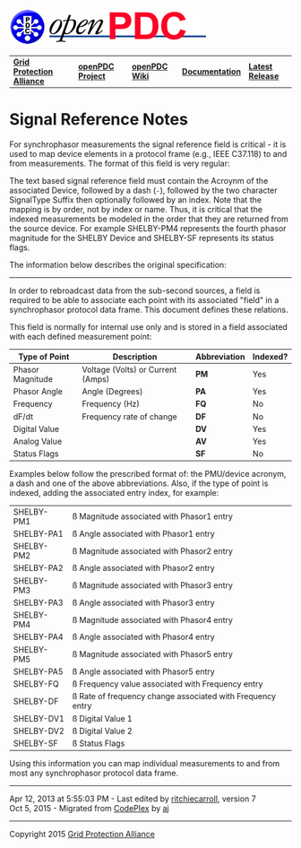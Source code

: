 [![The Open Source Phasor Data Concentrator](openPDC_Logo.png)](openPDC_Home.md "The Open Source Phasor Data Concentrator")

|   |   |   |   |   |
|---|---|---|---|---|
| **[Grid Protection Alliance](http://www.gridprotectionalliance.org "Grid Protection Alliance Home Page")** | **[openPDC Project](https://github.com/GridProtectionAlliance/openPDC "openPDC Project on GitHub")** | **[openPDC Wiki](https://github.com/GridProtectionAlliance/openPDC/wiki)** | **[Documentation](https://github.com/GridProtectionAlliance/openPDC/wiki/Documentation)** | **[Latest Release](https://github.com/GridProtectionAlliance/openPDC/releases "openPDC Releases Home Page")** |

# Signal Reference Notes

For synchrophasor measurements the signal reference field is critical - it is used to map device elements in a protocol frame (e.g., IEEE C37.118) to and from measurements. The format of this field is very regular:

The text based signal reference field must contain the Acroynm of the associated Device, followed by a dash (`-`), followed by the two character SignalType Suffix then optionally followed by an index. Note that the mapping is by order, not by index or name. Thus, it is critical that the indexed measurements be modeled in the order that they are returned from the source device. For example SHELBY-PM4 represents the fourth phasor magnitude for the SHELBY Device and SHELBY-SF represents its status flags.

The information below describes the original specification:

---

In order to rebroadcast data from the sub-second sources, a field is required to be able to associate each point with its associated "field" in a synchrophasor protocol data frame. This document defines these relations.

This field is normally for internal use only and is stored in a field associated with each defined measurement point:

| **Type of Point** | Description | **Abbreviation** | **Indexed?** |
| ----------------- | ----------- | ---------------- | ------------ |
| Phasor Magnitude  | Voltage (Volts) or Current (Amps) | **PM** | Yes |
| Phasor Angle | Angle (Degrees) | **PA** | Yes |
| Frequency | Frequency (Hz) | **FQ** | No |
| dF/dt | Frequency rate of change | **DF** | No |
| Digital Value |    | **DV** | Yes |
| Analog Value |    | **AV** | Yes |
| Status Flags |    | **SF** | No |


Examples below follow the prescribed format of: the PMU/device acronym, a dash and one of the above abbreviations. Also, if the type of point is indexed, adding the associated entry index, for example:

|     |     |
| --- | --- |
| SHELBY-PM1 | ß Magnitude associated with Phasor1 entry |
| SHELBY-PA1 | ß Angle associated with Phasor1 entry |
| SHELBY-PM2 | ß Magnitude associated with Phasor2 entry |
| SHELBY-PA2 | ß Angle associated with Phasor2 entry |
| SHELBY-PM3 | ß Magnitude associated with Phasor3 entry |
| SHELBY-PA3 | ß Angle associated with Phasor3 entry |
| SHELBY-PM4 | ß Magnitude associated with Phasor4 entry |
| SHELBY-PA4 | ß Angle associated with Phasor4 entry |
| SHELBY-PM5 | ß Magnitude associated with Phasor5 entry |
| SHELBY-PA5 | ß Angle associated with Phasor5 entry |
| SHELBY-FQ | ß Frequency value associated with Frequency entry |
| SHELBY-DF | ß Rate of frequency change associated with Frequency entry |
| SHELBY-DV1 | ß Digital Value 1 |
| SHELBY-DV2 | ß Digital Value 2 |
| SHELBY-SF | ß Status Flags |

Using this information you can map individual measurements to and from most any synchrophasor protocol data frame.

---

Apr 12, 2013 at 5:55:03 PM - Last edited by [ritchiecarroll](https://github.com/ritchiecarroll), version 7  
Oct 5, 2015 - Migrated from [CodePlex](http://openpdc.codeplex.com/wikipage?title=About%20the%20Signal%20Reference) by [aj](https://github.com/ajstadlin)

---

Copyright 2015 [Grid Protection Alliance](http://www.gridprotectionalliance.org)